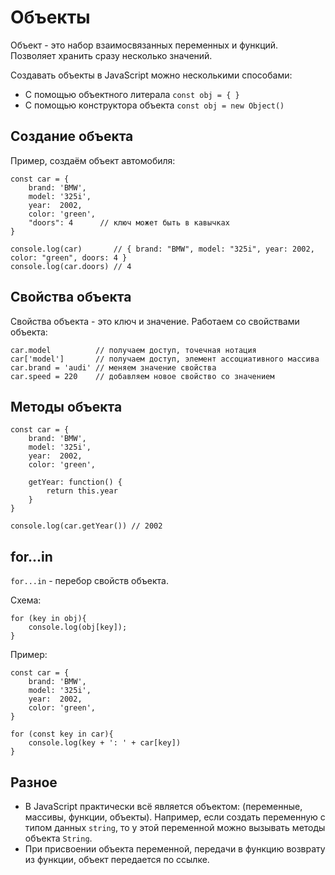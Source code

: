 # Объекты
Объект - это набор взаимосвязанных переменных и функций. Позволяет хранить сразу несколько значений.

Создавать объекты в JavaScript можно несколькими способами:
- С помощью объектного литерала `const obj = { }`
- С помощью конструктора объекта `const obj = new Object()`

## Создание объекта
Пример, создаём объект автомобиля:

    const car = {
        brand: 'BMW',
        model: '325i',
        year:  2002,
        color: 'green',
        "doors": 4      // ключ может быть в кавычках
    }

    console.log(car)       // { brand: "BMW", model: "325i", year: 2002, color: "green", doors: 4 }
    console.log(car.doors) // 4

## Свойства объекта
Свойства объекта - это ключ и значение.
Работаем со свойствами объекта:

    car.model          // получаем доступ, точечная нотация
    car['model']       // получаем доступ, элемент ассоциативного массива
    car.brand = 'audi' // меняем значение свойства
    car.speed = 220    // добавляем новое свойство со значением

## Методы объекта

    const car = {
        brand: 'BMW',
        model: '325i',
        year:  2002,
        color: 'green',

        getYear: function() {
            return this.year
        }
    }

    console.log(car.getYear()) // 2002

## for...in
`for...in` - перебор свойств объекта.

Схема:

    for (key in obj){
        console.log(obj[key]);
    }

Пример:

    const car = {
        brand: 'BMW',
        model: '325i',
        year:  2002,
        color: 'green',
    }
    
    for (const key in car){
        console.log(key + ': ' + car[key])
    }

## Разное
- В JavaScript практически всё является объектом: (переменные, массивы, функции, объекты). Например, если создать переменную с типом данных `string`, то у этой переменной можно вызывать методы объекта `String`.
- При присвоении объекта переменной, передачи в функцию возврату из функции, объект передается по ссылке.
